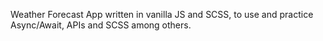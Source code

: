 Weather Forecast App written in vanilla JS and SCSS, to use and practice Async/Await, APIs and SCSS among others.
